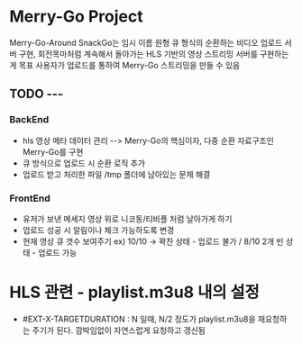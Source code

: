 # Merry-Go Project
Merry-Go-Around
SnackGo는 임시 이름
원형 큐 형식의 순환하는 비디오 업로드 서버 구현, 회전목마처럼 계속해서 돌아가는 HLS 기반의 영상 스트리밍 서버를 구현하는게 목표
사용자가 업로드를 통하여 Merry-Go 스트리밍을 만들 수 있음


## TODO ---

### BackEnd
- hls 영상 메타 데이터 관리 --> Merry-Go의 핵심이자, 다중 순환 자료구조인 Merry-Go를 구현
- 큐 방식으로 업로드 시 순환 로직 추가
- 업로드 받고 처리한 파일 /tmp 폴더에 남아있는 문제 해결

### FrontEnd
- 유저가 보낸 메세지 영상 위로 니코동/티비플 처럼 날아가게 하기
- 업로드 성공 시 알림이나 체크 가능하도록 변경
- 현재 영상 큐 갯수 보여주기 ex) 10/10 -> 꽉찬 상태 - 업로드 불가 / 8/10 2개 빈 상태 - 업로드 가능


# HLS 관련 - playlist.m3u8 내의 설정
- #EXT-X-TARGETDURATION : N 일때, N/2 정도가 playlist.m3u8을 재요청하는 주기가 된다. 깜박임없이 자연스럽게 요청하고 갱신됨
